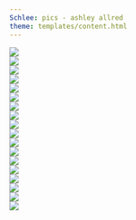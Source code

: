 ```yaml
---
Schlee: pics - ashley allred
theme: templates/content.html
---
```

<div class="col-md-12">
  <img class="rounded img-fluid" src="/img/IMG-7190.jpg" />
</div>
<div class="col-md-12">
  <img class="rounded img-fluid" src="/img/IMG-7192.jpg" />
</div>
<div class="col-md-12">
  <img class="rounded img-fluid" src="/img/IMG-7194.jpg" />
</div>
<div class="col-md-12">
  <img class="rounded img-fluid" src="/img/IMG-7196.jpg" />
</div>
<div class="col-md-12">
  <img class="rounded img-fluid" src="/img/IMG-7197.jpg" />
</div>
<div class="col-md-12">
  <img class="rounded img-fluid" src="/img/IMG-7198.jpg" />
</div>
<div class="col-md-12">
  <img class="rounded img-fluid" src="/img/IMG-7201.jpg" />
</div>
<div class="col-md-12">
  <img class="rounded img-fluid" src="/img/IMG-7205.jpg" />
</div>
<div class="col-md-12">
  <img class="rounded img-fluid" src="/img/IMG-7207.jpg" />
</div>
<div class="col-md-12">
  <img class="rounded img-fluid" src="/img/IMG-7601.jpg" />
</div>
<div class="col-md-12">
  <img class="rounded img-fluid" src="/img/IMG-7602.jpg" />
</div>
<div class="col-md-12">
  <img class="rounded img-fluid" src="/img/IMG-7604.jpg" />
</div>
<div class="col-md-12">
  <img class="rounded img-fluid" src="/img/IMG-7605.jpg" />
</div>
<div class="col-md-12">
  <img class="rounded img-fluid" src="/img/IMG-7607.jpg" />
</div>
<div class="col-md-12">
  <img class="rounded img-fluid" src="/img/IMG-7608.jpg" />
</div>
<div class="col-md-12">
  <img class="rounded img-fluid" src="/img/IMG-7609.jpg" />
</div>
<div class="col-md-12">
  <img class="rounded img-fluid" src="/img/IMG-7610.jpg" />
</div>
<div class="col-md-12">
  <img class="rounded img-fluid" src="/img/IMG-7611.jpg" />
</div>
